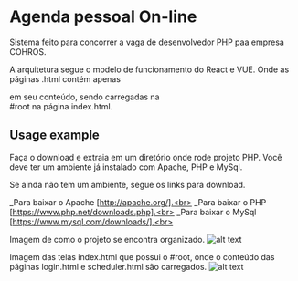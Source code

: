 # Agenda pessoal On-line

Sistema feito para concorrer a vaga de desenvolvedor PHP paa empresa COHROS.
<br />

A arquitetura segue o modelo de funcionamento do React e VUE. Onde as páginas .html contém apenas <div> em seu conteúdo, sendo carregadas na <div> #root na página index.html.
   
## Usage example

Faça o download e extraia em um diretório onde rode projeto PHP. Você deve ter um ambiente já instalado com Apache, PHP e MySql.

Se ainda não tem um ambiente, segue os links para download.

_Para baixar o Apache  [http://apache.org/].<br>
_Para baixar o PHP  [https://www.php.net/downloads.php].<br>
_Para baixar o MySql [https://www.mysql.com/downloads/].<br>


Imagem de como o projeto se encontra organizado. 
![alt text](https://github.com/plata4m/cohrosSistemaParaConcorrerVagaPHP/blob/master/arquitetura.png?raw=true)



Imagem das telas index.html que possui o #root, onde o conteúdo das páginas login.html e scheduler.html são carregados.
![alt text](https://github.com/plata4m/cohrosSistemaParaConcorrerVagaPHP/blob/master/telas.png?raw=true)


